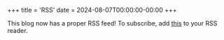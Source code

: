 +++
title = 'RSS'
date = 2024-08-07T00:00:00-00:00
+++

This blog now has a proper RSS feed! To subscribe, add [this](https://graysonguarino.com/index.xml) to your RSS reader.
